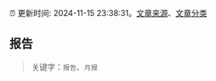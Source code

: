 :alarm_clock: 更新时间: 2024-11-15 23:38:31。[文章来源](/README.md)、[文章分类](/TAGS.md)

## 报告


> 关键字：`报告`、`月报`



